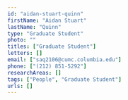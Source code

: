 ```yaml
---
id: "aidan-stuart-quinn"
firstName: "Aidan Stuart"
lastName: "Quinn"
type: "Graduate Student"
photo: ""
titles: ["Graduate Student"]
letters: []
email: ["saq2106@cumc.columbia.edu"]
phone: ["(212) 851-5292"]
researchAreas: []
tags: ["People", "Graduate Student"]
urls: []
---
```

